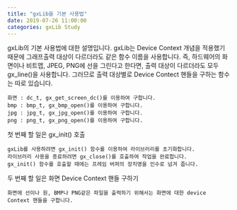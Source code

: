```yaml
---
title: "gxLib을 기본 사용법"
date: 2019-07-26 11:00:00
categories: gxLib Study
---
```


gxLib의 기본 사용법에 대한 설명입니다. gxLib는 Device Context 개념을 적용했기 때문에 그래프출력 대상이 다르더라도 같은 함수 이름을 사용합니다. 즉, 하드웨어의 화면이나 비트맵, JPEG, PNG에 선을 그린다고 한다면, 출력 대상이 다르더라도 모두 gx_line()을 사용합니다. 그러므로 출력 대상별로 Device Contect 핸들을 구하는 함수는 따로 있습니다.

    화면 : dc_t, gx_get_screen_dc()를 이용하여 구합니다.
    bmp : bmp_t, gx_bmp_open()를 이용하여 구합니다.
    jpg : jpg_t, gx_jpg_open()를 이용하여 구합니다.
    png : png_t, gx_png_open()를 이용하여 구합니다.


첫 번째 할 일은 gx_init() 호출
```Language
gxLib를 사용하려면 gx_init() 함수를 이용하여 라이브러리를 초기화합니다. 
라이브러리 사용을 종료하려면 gx_close()를 호출하여 작업을 완료합니다. 
gx_init() 함수를 호출할 때에는 프레임 버퍼의 장치명을 인수로 넘겨 줍니다.
```

두 번째 할 일은 화면 Device Context 핸들 구하기
```Language
화면에 선이나 원, BMP나 PNG같은 파일을 출력하기 위해서는 화면에 대한 device Context 핸들을 구합니다.
```
